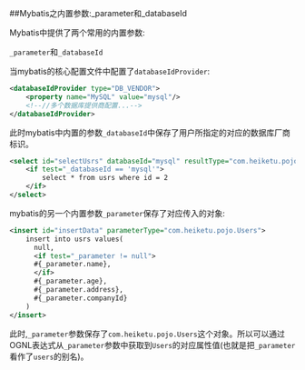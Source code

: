 ##Mybatis之内置参数:_parameter和_databaseId

Mybatis中提供了两个常用的内置参数:

`_parameter`和`_databaseId`

当mybatis的核心配置文件中配置了`databaseIdProvider`:

```xml
<databaseIdProvider type="DB_VENDOR">
    <property name="MySQL" value="mysql"/>
    <!--//多个数据库提供商配置...-->
</databaseIdProvider>
```

此时mybatis中内置的参数`_databaseId`中保存了用户所指定的对应的数据库厂商标识。

```xml
<select id="selectUsrs" databaseId="mysql" resultType="com.heiketu.pojo.Users">
    <if test="_databaseId == 'mysql'">
        select * from usrs where id = 2
    </if>
</select>
```

mybatis的另一个内置参数`_parameter`保存了对应传入的对象:

```xml
<insert id="insertData" parameterType="com.heiketu.pojo.Users">
    insert into usrs values(
      null,
      <if test="_parameter != null">
      #{_parameter.name},
      </if>
      #{_parameter.age},
      #{_parameter.address},
      #{_parameter.companyId}
    )
</insert>
```

此时,`_parameter`参数保存了`com.heiketu.pojo.Users`这个对象。所以可以通过OGNL表达式从`_parameter`参数中获取到`Users`的对应属性值(也就是把`_parameter`看作了`users`的别名)。